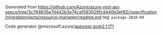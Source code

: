 Generated from https://github.com/Azure/azure-rest-api-specs/tree/3c764635e7d442b3e74caf593029fcd440b3ef82//specification/migrateprojects/resource-manager/readme.md tag: `package-2018-09`

Code generator @microsoft.azure/autorest.go@2.1.171


